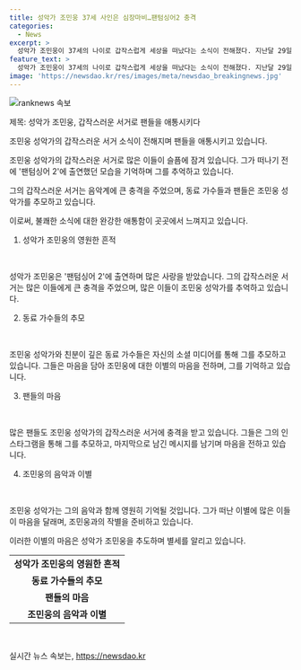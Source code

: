 ```yaml
---
title: 성악가 조민웅 37세 사인은 심장마비…팬텀싱어2 충격
categories:
  - News
excerpt: >
  성악가 조민웅이 37세의 나이로 갑작스럽게 세상을 떠났다는 소식이 전해졌다. 지난달 29일 자택에서 숨진 채 발견된 그는 심장마비로 돌아가셨고, 장례는 절에서 49재로 진행되고 있다. 동료 가수들은 그를 추모하며 고인의 인스타그램에 메시지를 올렸고, 팬들도 고인의 인스타그램 댓글로 그를 추모하고 있다. 요점: 성악가 조민웅의 갑작스러운 사망 소식에 동료 가수들과 팬들이 그를 추모하고 있다.
feature_text: >
  성악가 조민웅이 37세의 나이로 갑작스럽게 세상을 떠났다는 소식이 전해졌다. 지난달 29일 자택에서 숨진 채 발견된 그는 심장마비로 돌아가셨고, 장례는 절에서 49재로 진행되고 있다. 동료 가수들은 그를 추모하며 고인의 인스타그램에 메시지를 올렸고, 팬들도 고인의 인스타그램 댓글로 그를 추모하고 있다. 요점: 성악가 조민웅의 갑작스러운 사망 소식에 동료 가수들과 팬들이 그를 추모하고 있다.
image: 'https://newsdao.kr/res/images/meta/newsdao_breakingnews.jpg'
---
```


<p><img src="https://newsdao.kr/res/images/meta/newsdao_breakingnews.jpg" alt="ranknews 속보" /></p>

<p>제목: 성악가 조민웅, 갑작스러운 서거로 팬들을 애통시키다</p>

<p>조민웅 성악가의 갑작스러운 서거 소식이 전해지며 팬들을 애통시키고 있습니다. </p>

<p>조민웅 성악가의 갑작스러운 서거로 많은 이들이 슬픔에 잠겨 있습니다. 그가 떠나기 전에 '팬텀싱어 2'에 출연했던 모습을 기억하며 그를 추억하고 있습니다. </p>

<p>그의 갑작스러운 서거는 음악계에 큰 충격을 주었으며, 동료 가수들과 팬들은 조민웅 성악가를 추모하고 있습니다. </p>

<p>이로써, 불쾌한 소식에 대한 완강한 애통함이 곳곳에서 느껴지고 있습니다.</p>

<ol>
<li>성악가 조민웅의 영원한 흔적</li>
</ol>

<p data-ke-size="size16">&nbsp;</p>

<p>성악가 조민웅은 '팬텀싱어 2'에 출연하며 많은 사랑을 받았습니다. 그의 갑작스러운 서거는 많은 이들에게 큰 충격을 주었으며, 많은 이들이 조민웅 성악가를 추억하고 있습니다.</p>

<ol start="2">
<li>동료 가수들의 추모</li>
</ol>

<p data-ke-size="size16">&nbsp;</p>

<p>조민웅 성악가와 친분이 깊은 동료 가수들은 자신의 소셜 미디어를 통해 그를 추모하고 있습니다. 그들은 마음을 담아 조민웅에 대한 이별의 마음을 전하며, 그를 기억하고 있습니다.</p>

<ol start="3">
<li>팬들의 마음</li>
</ol>

<p data-ke-size="size16">&nbsp;</p>

<p>많은 팬들도 조민웅 성악가의 갑작스러운 서거에 충격을 받고 있습니다. 그들은 그의 인스타그램을 통해 그를 추모하고, 마지막으로 남긴 메시지를 남기며 마음을 전하고 있습니다.</p>

<ol start="4">
<li>조민웅의 음악과 이별</li>
</ol>

<p data-ke-size="size16">&nbsp;</p>

<p>조민웅 성악가는 그의 음악과 함께 영원히 기억될 것입니다. 그가 떠난 이별에 많은 이들이 마음을 달래며, 조민웅과의 작별을 준비하고 있습니다. </p>

<p>이러한 이별의 마음은 성악가 조민웅을 추도하며 별세를 알리고 있습니다.</p>

<table>
  <tr>
    <td style="text-align: center; height: 17px;"><b>성악가 조민웅의 영원한 흔적</b></td>
  </tr>
  <tr>
    <td style="text-align: center; height: 17px;"><b>동료 가수들의 추모</b></td>
  </tr>
  <tr>
    <td style="text-align: center; height: 17px;"><b>팬들의 마음</b></td>
  </tr>
  <tr>
    <td style="text-align: center; height: 17px;"><b>조민웅의 음악과 이별</b></td>
  </tr>
</table>

<p data-ke-size="size16">&nbsp;</p>
실시간 뉴스 속보는, <a href="https://newsdao.kr" rel="dofollow">https://newsdao.kr</a>


